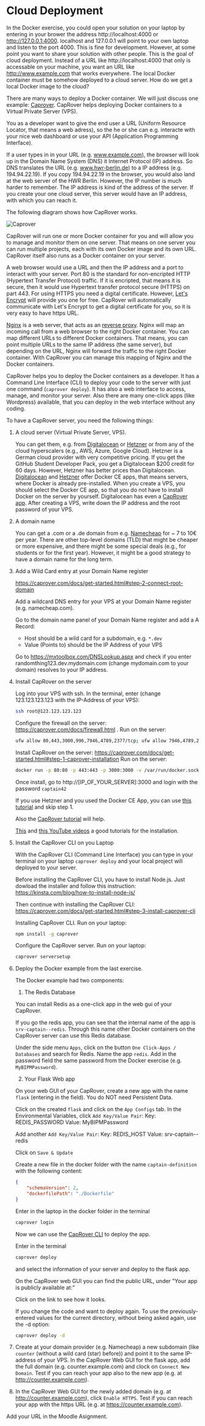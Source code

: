 # Cloud Deployment


In the Docker exercise, you could open your solution on your laptop by entering in your brower the address http://localhost:4000 or http://127.0.0.1:4000. localhost and 127.0.0.1 will point to your own laptop and listen to the port 4000. This is fine for development. However, at some point you want to share your solution with other people. This is the goal of cloud deployment. Instead of a URL like http://localhost:4000 that only is accessable on your machine, you want an URL like http://www.example.com that works everywhere. The local Docker container must be somehow deployed to a cloud server. How do we get a local Docker image to the cloud?

There are many ways to deploy a Docker container. We will just discuss one example: [Caprover](https://caprover.com/). CapRover helps deploying Docker containers to a Virtual Private Server (VPS).

You as a developer want to give the end user a URL (Uniform Resource Locator, that means a web adress), so the he or she can e.g. interacte with your nice web dashboard or use your API (Application Programming Interface). 

If a user types in in your URL (e.g. www.example.com), the browser will look up in the Domain Name System (DNS) it Internet Protocol (IP) address. So DNS translates the URL (e.g. www.hwr-berlin.de) to a IP address (e.g. 194.94.22.19). If you copy 194.94.22.19 in the browser, you would also land at the web server of the HWR Berlin. However, the IP number is much harder to remember. The IP address is kind of the address of the server. If you create your one cloud server, this server would have an IP address, with which you can reach it.

 The following diagram shows how CapRover works.

![Caprover](https://caprover.com/img/captain-architecture.png)

CapRover will run one or more Docker container for you and will allow you to manage and monitor them on one server. That means on one server you can run multiple projects, each with its own Docker image and its own URL. CapRover itself also runs as a Docker container on your server.

A web browser would use a URL and then the IP address and a port to interact with your server. Port 80 is the standard for non-encripted HTTP (Hypertext Transfer Protocol) traffic. If it is encripted, that means it is secure, then it would use Hypertext transfer protocol secure (HTTPS) on part 443. For using HTTPS you need a digital certificate. However, [Let's Encrypt](https://en.wikipedia.org/wiki/Let%27s_Encrypt) will provide you one for free. CapRover will automatically communicate with Let's Encrypt to get a digital certificate for you, so it is very easy to have https URL.

[Nginx](https://en.wikipedia.org/wiki/Nginx) is a web server, that acts as an [reverse proxy](https://en.wikipedia.org/wiki/Reverse_proxy). Nginx will map an incoming call from a web browser to the right Docker container. You can map different URLs to different Docker containers. That means, you can point multiple URLs to the same IP address (the same server), but depending on the URL, Nginx will forward the traffic to the right Docker container. With CapRover you can manage this mapping of Nginx and the Docker containers. 

CapRover helps you to deploy the Docker containers as a developer. It has a Command Line Interface (CLI) to deploy your code to the server with just one command (`caprover deploy`). It has also a web interface to access, manage, and monitor your server. Also there are many one-click apps (like Wordpress) available, that you can deploy in the web interface without any coding.

To have a CapRover server, you need the following things:

1. A cloud server (Virtual Private Server, VPS). 

    You can get them, e.g. from [Digitalocean](https://www.digitalocean.com/products/droplets) or [Hetzner](https://www.hetzner.com/cloud) or from any of the cloud hyperscalers (e.g., AWS, Azure, Google Cloud). Hetzner is a German cloud provider with very competitive pricing. If you get the GitHub Student Developer Pack, you get a Digitalocean $200 credit for 60 days. However, Hetzner has better prices than Digitalocean. [Digitalocean](https://marketplace.digitalocean.com/apps/docker) and [Hetzner](https://docs.hetzner.com/cloud/apps/list/docker-ce/) offer Docker CE apps, that means servers, where Docker is already pre-installed. When you create a VPS, you should select the Docker CE app, so that you do not have to install Docker on the server by yourself. Digitalocean has even a [CapRover app](https://marketplace.digitalocean.com/apps/caprover). After creating a VPS, write down the IP address and the root password of your VPS.

2. A domain name

    You can get a .com or a .de domain from e.g. [Namecheap](https://www.namecheap.com/) for ~ 7 to 10€ per year. There are other top-level domains (TLD) that might be cheaper or more expensive, and there might be some special deals (e.g., for students or for the first year). However, it might be a good strategy to have a domain name for the long term. 

3. Add a Wild Card entry at your Domain Name register

    https://caprover.com/docs/get-started.html#step-2-connect-root-domain

    Add a wildcard DNS entry for your VPS at your Domain Name register (e.g. namecheap.com).

    Go to the domain name panel of your Domain Name register and add a A Record:
    * Host should be a wild card for a subdomain, e.g. `*.dev`
    * Value (Points to) should be the IP Address of your VPS

    Go to https://mxtoolbox.com/DNSLookup.aspx and check if you enter randomthing123.dev.mydomain.com (change mydomain.com to your domain) resolves to your IP address.

4. Install CapRover on the server

    Log into your VPS with ssh. In the terminal, enter (change 123.123.123.123 with the IP-Address of your VPS):

    ```bash
    ssh root@123.123.123.123
    ```
    
    Configure the firewall on the server:
    https://caprover.com/docs/firewall.html . Run on the server:
    ```bash
    ufw allow 80,443,3000,996,7946,4789,2377/tcp; ufw allow 7946,4789,2377/udp;
    ```

    Install CapRover on the server:
    https://caprover.com/docs/get-started.html#step-1-caprover-installation Run on the server:

    ```bash
    docker run -p 80:80 -p 443:443 -p 3000:3000 -v /var/run/docker.sock:/var/run/docker.sock -v /captain:/captain caprover/caprover
    ```

    Once install, go to http://[IP_OF_YOUR_SERVER]:3000 and login with the password `captain42`

    If you use Hetzner and you used the Docker CE App, you can use [this tutorial](https://community.hetzner.com/tutorials/install-caprover) and skip step 1.

    Also the [CapRover tutorial](https://caprover.com/docs/get-started.html) will help.

    [This](https://www.youtube.com/watch?v=VPHEXPfsvyQ) and [this YouTube videos](https://www.youtube.com/watch?v=E16KymP6284) a good tutorials for the installation.

4. Install the CapRover CLI on you Laptop

    With the CapRover CLI (Command Line Interface) you can type in your terminal on your laptop `caprover deploy` and your local project will deployed to your server. 

    Before installing the CapRover CLI, you have to install Node.js. Just dowload the installer and follow this instruction: https://kinsta.com/blog/how-to-install-node-js/

    Then continue with installing the CapRover CLI: https://caprover.com/docs/get-started.html#step-3-install-caprover-cli 

    Installing CapRover CLI. Run on your laptop:
    ```bash
    npm install -g caprover
    ```

    Configure the CapRover server. Run on your laptop:
    ```bash
    caprover serversetup
    ```

5. Deploy the Docker example from the last exercise.

    The Docker example had two components:
    
    1. The Redis Database

    You can install Redis as a one-click app in the web gui of your CapRover. 
    
    If you go the redis app, you can see that the internal name of the app is `srv-captain--redis`. Through this name other Docker containers on the CapRover server can use this Redis database.

    Under the side menu `Apps`, click on the button `One Click-Apps / Databases` and search for Redis. Name the app `redis`. Add in the password field the same password from the Docker exercise (e.g. `MyBIPMPassword`). 

    2. Your Flask Web app

    On your web GUI of your CapRover, create a new app with the name `flask` (entering in the field). You do NOT need Persistent Data.

    Click on the created `flask` and click on the `App Configs` tab. In the Environmental Variables, click `Add Key/Value Pair`: 
    Key:  REDIS_PASSWORD
    Value: MyBIPMPassword

    Add another `Add Key/Value Pair`:
    Key:  REDIS_HOST
    Value: srv-captain--redis

    Click on `Save & Update`
 

    Create a new file in the docker folder with the name `captain-definition` with the following content:
    ```json
    {
        "schemaVersion": 2,
        "dockerfilePath": "./Dockerfile"
    }
    ```

    Enter in the laptop in the docker folder in the terminal
    ```bash
    caprover login
    ```

    Now we can use the [CapRover CLI](https://caprover.com/docs/cli-commands.html) to deploy the app.

    Enter in the terminal 
    ```bash
    caprover deploy
    ```

    and select the information of your server and deploy to the flask app.

    On the CapRover web GUI you can find the public URL, under "Your app is publicly available at:"

    Click on the link to see how it looks.

    If you change the code and want to deploy again. To use the previously-entered values for the current directory, without being asked again, use the -d option:
    ```bash
    caprover deploy -d
    ```

7. Create at your domain provider (e.g. Namecheap) a new subdomain (like `counter` (without a wild card (star) before)) and point it to the same IP-address of your VPS. In the CapRover Web GUI for the flask app, add the full domain (e.g. counter.example.com) and clock on `Connect New Domain`. Test if you can reach your app also to the new app (e.g. at http://counter.example.com).

8. In the CapRover Web GUI for the newly added domain (e.g. at http://counter.example.com), click `Enable HTTPS`. Test if you can reach your app with the https URL (e.g. at https://counter.example.com).

Add your URL in the Moodle Asignment.